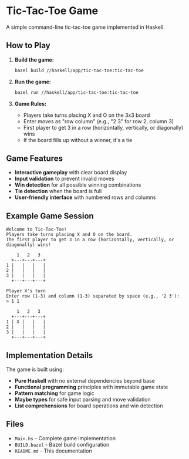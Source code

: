 # Tic-Tac-Toe Game

A simple command-line tic-tac-toe game implemented in Haskell.

## How to Play

1. **Build the game:**
   ```bash
   bazel build //haskell/app/tic-tac-toe:tic-tac-toe
   ```

2. **Run the game:**
   ```bash
   bazel run //haskell/app/tic-tac-toe:tic-tac-toe
   ```

3. **Game Rules:**
   - Players take turns placing X and O on the 3x3 board
   - Enter moves as "row column" (e.g., "2 3" for row 2, column 3)
   - First player to get 3 in a row (horizontally, vertically, or diagonally) wins
   - If the board fills up without a winner, it's a tie

## Game Features

- **Interactive gameplay** with clear board display
- **Input validation** to prevent invalid moves
- **Win detection** for all possible winning combinations
- **Tie detection** when the board is full
- **User-friendly interface** with numbered rows and columns

## Example Game Session

```
Welcome to Tic-Tac-Toe!
Players take turns placing X and O on the board.
The first player to get 3 in a row (horizontally, vertically, or diagonally) wins!

    1   2   3
  +---+---+---+
1 |   |   |   |
2 |   |   |   |
3 |   |   |   |
  +---+---+---+

Player X's turn
Enter row (1-3) and column (1-3) separated by space (e.g., '2 3'):
> 1 1

    1   2   3
  +---+---+---+
1 | X |   |   |
2 |   |   |   |
3 |   |   |   |
  +---+---+---+
```

## Implementation Details

The game is built using:
- **Pure Haskell** with no external dependencies beyond base
- **Functional programming** principles with immutable game state
- **Pattern matching** for game logic
- **Maybe types** for safe input parsing and move validation
- **List comprehensions** for board operations and win detection

## Files

- `Main.hs` - Complete game implementation
- `BUILD.bazel` - Bazel build configuration
- `README.md` - This documentation 
